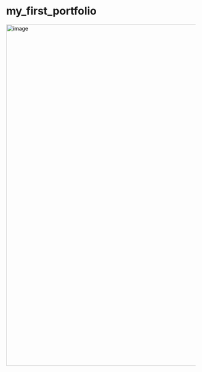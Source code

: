 ﻿# my_first_portfolio


<img width="1892" height="909" alt="image" src="https://github.com/user-attachments/assets/7c5686f2-3dcb-412d-9c80-bb619dc81c5c" />
